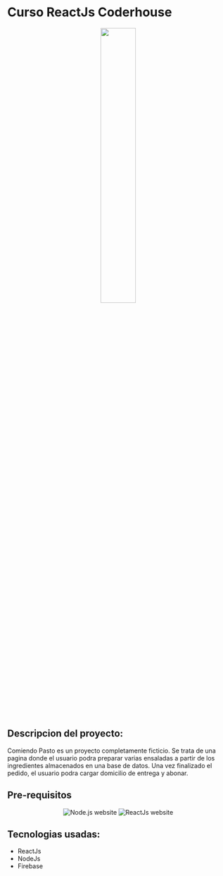 # Curso ReactJs Coderhouse
<p align="center">
    <img width="40%" height="auto" src="https://logos-download.com/wp-content/uploads/2016/09/React_logo_wordmark.png" />
</p>

## Descripcion del proyecto:
Comiendo Pasto es un proyecto completamente ficticio. Se trata de una pagina donde el usuario podra preparar varias ensaladas a partir de los ingredientes almacenados en una base de datos.
Una vez finalizado el pedido, el usuario podra cargar domicilio de entrega y abonar.



## Pre-requisitos
<p align="center">
    <img src="https://img.shields.io/static/v1.svg?label=Node&message=v >= 18.7.0&labelColor=339933&color=757575&logoColor=FFFFFF&logo=node.js&style=for-the-badge&logo=appveyor" alt="Node.js website"/>
    <img src="https://img.shields.io/static/v1.svg?label=ReactJs&message=v >= ^18.2.0&labelColor=6666ff&color=757575&logoColor=FFFFFF&logo=node.js&style=for-the-badge&logo=appveyor" alt="ReactJs website"/>
</p>


## Tecnologias usadas:
- ReactJs
- NodeJs
- Firebase
